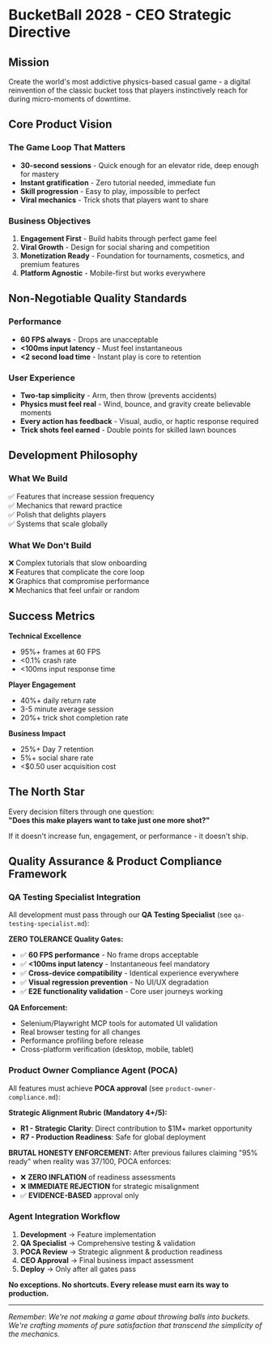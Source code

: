 # BucketBall 2028 - CEO Strategic Directive

## Mission
Create the world's most addictive physics-based casual game - a digital reinvention of the classic bucket toss that players instinctively reach for during micro-moments of downtime.

## Core Product Vision

### The Game Loop That Matters
- **30-second sessions** - Quick enough for an elevator ride, deep enough for mastery
- **Instant gratification** - Zero tutorial needed, immediate fun
- **Skill progression** - Easy to play, impossible to perfect
- **Viral mechanics** - Trick shots that players want to share

### Business Objectives
1. **Engagement First** - Build habits through perfect game feel
2. **Viral Growth** - Design for social sharing and competition
3. **Monetization Ready** - Foundation for tournaments, cosmetics, and premium features
4. **Platform Agnostic** - Mobile-first but works everywhere

## Non-Negotiable Quality Standards

### Performance
- **60 FPS always** - Drops are unacceptable
- **<100ms input latency** - Must feel instantaneous
- **<2 second load time** - Instant play is core to retention

### User Experience
- **Two-tap simplicity** - Arm, then throw (prevents accidents)
- **Physics must feel real** - Wind, bounce, and gravity create believable moments
- **Every action has feedback** - Visual, audio, or haptic response required
- **Trick shots feel earned** - Double points for skilled lawn bounces

## Development Philosophy

### What We Build
✅ Features that increase session frequency  
✅ Mechanics that reward practice  
✅ Polish that delights players  
✅ Systems that scale globally  

### What We Don't Build
❌ Complex tutorials that slow onboarding  
❌ Features that complicate the core loop  
❌ Graphics that compromise performance  
❌ Mechanics that feel unfair or random  

## Success Metrics

**Technical Excellence**
- 95%+ frames at 60 FPS
- <0.1% crash rate
- <100ms input response time

**Player Engagement**  
- 40%+ daily return rate
- 3-5 minute average session
- 20%+ trick shot completion rate

**Business Impact**
- 25%+ Day 7 retention
- 5%+ social share rate
- <$0.50 user acquisition cost

## The North Star

Every decision filters through one question:  
**"Does this make players want to take just one more shot?"**

If it doesn't increase fun, engagement, or performance - it doesn't ship.

## Quality Assurance & Product Compliance Framework

### QA Testing Specialist Integration
All development must pass through our **QA Testing Specialist** (see `qa-testing-specialist.md`):

**ZERO TOLERANCE Quality Gates:**
- ✅ **60 FPS performance** - No frame drops acceptable
- ✅ **<100ms input latency** - Instantaneous feel mandatory  
- ✅ **Cross-device compatibility** - Identical experience everywhere
- ✅ **Visual regression prevention** - No UI/UX degradation
- ✅ **E2E functionality validation** - Core user journeys working

**QA Enforcement:**
- Selenium/Playwright MCP tools for automated UI validation
- Real browser testing for all changes
- Performance profiling before release
- Cross-platform verification (desktop, mobile, tablet)

### Product Owner Compliance Agent (POCA)
All features must achieve **POCA approval** (see `product-owner-compliance.md`):

**Strategic Alignment Rubric (Mandatory 4+/5):**
- **R1 - Strategic Clarity**: Direct contribution to $1M+ market opportunity
- **R7 - Production Readiness**: Safe for global deployment

**BRUTAL HONESTY ENFORCEMENT:**
After previous failures claiming "95% ready" when reality was 37/100, POCA enforces:
- ❌ **ZERO INFLATION** of readiness assessments
- ❌ **IMMEDIATE REJECTION** for strategic misalignment  
- ✅ **EVIDENCE-BASED** approval only

### Agent Integration Workflow
1. **Development** → Feature implementation
2. **QA Specialist** → Comprehensive testing & validation
3. **POCA Review** → Strategic alignment & production readiness
4. **CEO Approval** → Final business impact assessment
5. **Deploy** → Only after all gates pass

**No exceptions. No shortcuts. Every release must earn its way to production.**

---

*Remember: We're not making a game about throwing balls into buckets. We're crafting moments of pure satisfaction that transcend the simplicity of the mechanics.*